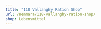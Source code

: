 ```yaml
---
title: "118 Vallanghy Ration Shop"
url: /nemmara/118-vallanghy-ration-shop/
shop: Lebensmittel
---
```

